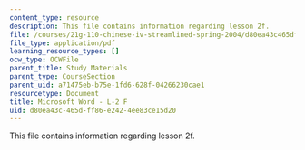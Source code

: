 ```yaml
---
content_type: resource
description: This file contains information regarding lesson 2f.
file: /courses/21g-110-chinese-iv-streamlined-spring-2004/d80ea43c465dff86e2424ee83ce15d20_MIT21G_110S04_Lesson_2f.pdf
file_type: application/pdf
learning_resource_types: []
ocw_type: OCWFile
parent_title: Study Materials
parent_type: CourseSection
parent_uid: a71475eb-b75e-1fd6-628f-04266230cae1
resourcetype: Document
title: Microsoft Word - L-2 F
uid: d80ea43c-465d-ff86-e242-4ee83ce15d20
---
```

This file contains information regarding lesson 2f.


